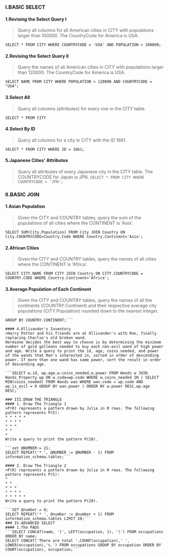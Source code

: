 ### I.BASIC SELECT
#### 1.Revising the Select Query I
> Query all columns for all American cities in CITY with populations larger than 100000. The CountryCode for America is USA.

```SELECT * FROM CITY WHERE COUNTRYCODE = 'USA' AND POPULATION > 100000;```
#### 2.Revising the Select Query II
>Query the names of all American cities in CITY with populations larger than 120000. The CountryCode for America is USA.

```SELECT NAME FROM CITY WHERE POPULATION > 120000 AND COUNTRYCODE = "USA";```

#### 3.Select All 
>Query all columns (attributes) for every row in the CITY table.

```SELECT * FROM CITY```
#### 4.Select By ID
>Query all columns for a city in CITY with the ID 1661.

```SELECT * FROM CITY WHERE ID = 1661;```
#### 5.Japanese Cities' Attributes
>Query all attributes of every Japanese city in the CITY table. The COUNTRYCODE for Japan is JPN.
```SELECT * FROM CITY WHERE COUNTRYCODE = 'JPN';```
### II.BASIC JOIN
#### 1.Asian Population
>Given the CITY and COUNTRY tables, query the sum of the populations of all cities where the CONTINENT is 'Asia'.

```SELECT SUM(City.Population) FROM City JOIN Country ON City.COUNTRYCODE=Country.Code WHERE Country.Continent='Asia';```
#### 2.African Cities
>Given the CITY and COUNTRY tables, query the names of all cities where the CONTINENT is 'Africa'.

```SELECT CITY.NAME FROM CITY JOIN Country ON CITY.COUNTRYCODE = COUNTRY.CODE WHERE Country.Continent='Africa';```

#### 3.Average Population of Each Continent
>Given the CITY and COUNTRY tables, query the names of all the continents (COUNTRY.Continent) and their respective average city populations (CITY.Population) rounded down to the nearest integer.


```SELECT COUNTRY.CONTINENT, FLOOR(AVG(CITY.POPULATION)) FROM CITY JOIN COUNTRY ON CITY.COUNTRYCODE = COUNTRY.CODE
GROUP BY COUNTRY.CONTINENT;```

#### 4.Ollivander's Inventory
>Harry Potter and his friends are at Ollivander's with Ron, finally replacing Charlie's old broken wand.
Hermione decides the best way to choose is by determining the minimum number of gold galleons needed to buy each non-evil wand of high power and age. Write a query to print the id, age, coins_needed, and power of the wands that Ron's interested in, sorted in order of descending power. If more than one wand has same power, sort the result in order of descending age.

```SELECT w.id, wp.age,w.coins_needed,w.power FROM Wands w JOIN Wands_Property wp ON w.code=wp.code WHERE w.coins_needed IN ( SELECT MIN(coins_needed) FROM Wands wan WHERE wan.code = wp.code AND wp.is_evil = 0 GROUP BY wan.power ) ORDER BY w.power DESC,wp.age DESC;```

### III.DRAW THE TRIANGLE 
#### 1. Draw The Triangle 1
>P(R) represents a pattern drawn by Julia in R rows. The following pattern represents P(5):
* * * * * 
* * * * 
* * * 
* * 
*
Write a query to print the pattern P(20).

```set @NUMBER:= 21; 
SELECT REPEAT('* ', @NUMBER := @NUMBER - 1) FROM information_schema.tables;```

#### 2. Draw The Triangle 2
>P(R) represents a pattern drawn by Julia in R rows. The following pattern represents P(5):
* 
* * 
* * * 
* * * * 
* * * * *
Write a query to print the pattern P(20).

```SET @number = 0;
SELECT REPEAT('* ', @number := @number + 1) FROM information_schema.tables LIMIT 20;```
### IV.ADVANCED SELECT
#### 1.The PADS
```SELECT CONCAT(name, '(', LEFT(occupation, 1), ')') FROM occupations ORDER BY name;
SELECT CONCAT('There are total ',COUNT(occupation),' ', LOWER(occupation),'s.') FROM occupations GROUP BY occupation ORDER BY COUNT(occupation), occupation;```




